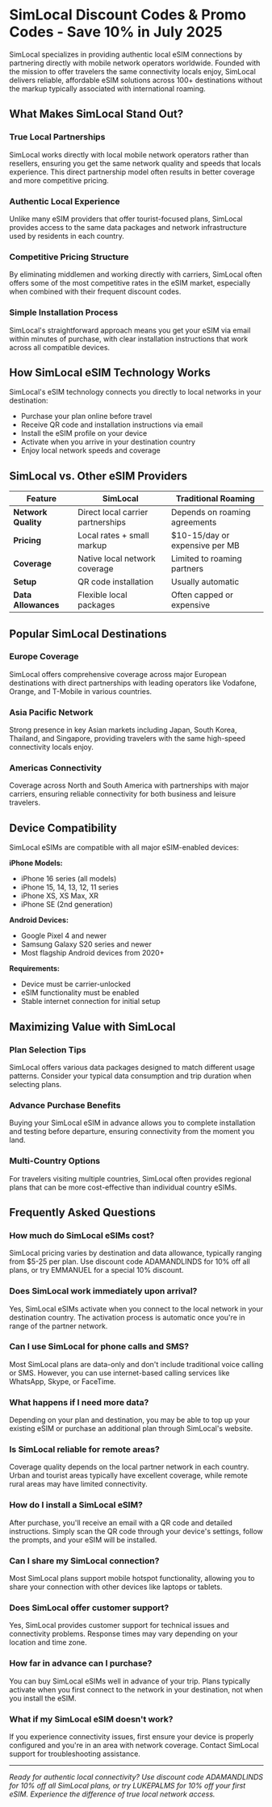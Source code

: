 # SimLocal Discount Codes & Promo Codes - Save 10% in July 2025

SimLocal specializes in providing authentic local eSIM connections by partnering directly with mobile network operators worldwide. Founded with the mission to offer travelers the same connectivity locals enjoy, SimLocal delivers reliable, affordable eSIM solutions across 100+ destinations without the markup typically associated with international roaming.

## What Makes SimLocal Stand Out?

### True Local Partnerships

SimLocal works directly with local mobile network operators rather than resellers, ensuring you get the same network quality and speeds that locals experience. This direct partnership model often results in better coverage and more competitive pricing.

### Authentic Local Experience

Unlike many eSIM providers that offer tourist-focused plans, SimLocal provides access to the same data packages and network infrastructure used by residents in each country.

### Competitive Pricing Structure

By eliminating middlemen and working directly with carriers, SimLocal often offers some of the most competitive rates in the eSIM market, especially when combined with their frequent discount codes.

### Simple Installation Process

SimLocal's straightforward approach means you get your eSIM via email within minutes of purchase, with clear installation instructions that work across all compatible devices.

## How SimLocal eSIM Technology Works

SimLocal's eSIM technology connects you directly to local networks in your destination:

- Purchase your plan online before travel
- Receive QR code and installation instructions via email
- Install the eSIM profile on your device
- Activate when you arrive in your destination country
- Enjoy local network speeds and coverage

## SimLocal vs. Other eSIM Providers

| Feature | SimLocal | Traditional Roaming |
|---------|----------|-------------------|
| **Network Quality** | Direct local carrier partnerships | Depends on roaming agreements |
| **Pricing** | Local rates + small markup | $10-15/day or expensive per MB |
| **Coverage** | Native local network coverage | Limited to roaming partners |
| **Setup** | QR code installation | Usually automatic |
| **Data Allowances** | Flexible local packages | Often capped or expensive |

## Popular SimLocal Destinations

### Europe Coverage

SimLocal offers comprehensive coverage across major European destinations with direct partnerships with leading operators like Vodafone, Orange, and T-Mobile in various countries.

### Asia Pacific Network

Strong presence in key Asian markets including Japan, South Korea, Thailand, and Singapore, providing travelers with the same high-speed connectivity locals enjoy.

### Americas Connectivity

Coverage across North and South America with partnerships with major carriers, ensuring reliable connectivity for both business and leisure travelers.

## Device Compatibility

SimLocal eSIMs are compatible with all major eSIM-enabled devices:

**iPhone Models:**

- iPhone 16 series (all models)
- iPhone 15, 14, 13, 12, 11 series
- iPhone XS, XS Max, XR
- iPhone SE (2nd generation)

**Android Devices:**

- Google Pixel 4 and newer
- Samsung Galaxy S20 series and newer
- Most flagship Android devices from 2020+

**Requirements:**

- Device must be carrier-unlocked
- eSIM functionality must be enabled
- Stable internet connection for initial setup

## Maximizing Value with SimLocal

### Plan Selection Tips

SimLocal offers various data packages designed to match different usage patterns. Consider your typical data consumption and trip duration when selecting plans.

### Advance Purchase Benefits

Buying your SimLocal eSIM in advance allows you to complete installation and testing before departure, ensuring connectivity from the moment you land.

### Multi-Country Options

For travelers visiting multiple countries, SimLocal often provides regional plans that can be more cost-effective than individual country eSIMs.

## Frequently Asked Questions

### How much do SimLocal eSIMs cost?

SimLocal pricing varies by destination and data allowance, typically ranging from $5-25 per plan. Use discount code ADAMANDLINDS for 10% off all plans, or try EMMANUEL for a special 10% discount.

### Does SimLocal work immediately upon arrival?

Yes, SimLocal eSIMs activate when you connect to the local network in your destination country. The activation process is automatic once you're in range of the partner network.

### Can I use SimLocal for phone calls and SMS?

Most SimLocal plans are data-only and don't include traditional voice calling or SMS. However, you can use internet-based calling services like WhatsApp, Skype, or FaceTime.

### What happens if I need more data?

Depending on your plan and destination, you may be able to top up your existing eSIM or purchase an additional plan through SimLocal's website.

### Is SimLocal reliable for remote areas?

Coverage quality depends on the local partner network in each country. Urban and tourist areas typically have excellent coverage, while remote rural areas may have limited connectivity.

### How do I install a SimLocal eSIM?

After purchase, you'll receive an email with a QR code and detailed instructions. Simply scan the QR code through your device's settings, follow the prompts, and your eSIM will be installed.

### Can I share my SimLocal connection?

Most SimLocal plans support mobile hotspot functionality, allowing you to share your connection with other devices like laptops or tablets.

### Does SimLocal offer customer support?

Yes, SimLocal provides customer support for technical issues and connectivity problems. Response times may vary depending on your location and time zone.

### How far in advance can I purchase?

You can buy SimLocal eSIMs well in advance of your trip. Plans typically activate when you first connect to the network in your destination, not when you install the eSIM.

### What if my SimLocal eSIM doesn't work?

If you experience connectivity issues, first ensure your device is properly configured and you're in an area with network coverage. Contact SimLocal support for troubleshooting assistance.

---

*Ready for authentic local connectivity? Use discount code ADAMANDLINDS for 10% off all SimLocal plans, or try LUKEPALMS for 10% off your first eSIM. Experience the difference of true local network access.*

